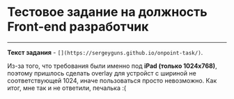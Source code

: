# Тестовое задание на должность Front-end разработчик

---

**Текст задания** - `[](https://sergeyguns.github.io/onpoint-task/)`.

Из-за того, что требования были именно под **iPad (только 1024x768)**, поэтому пришлось сделать overlay для устройст с шириной не соответствующей 1024, иначе пользоваться просто невозможно.
Как итог, мне так и не ответили, печалька :(
